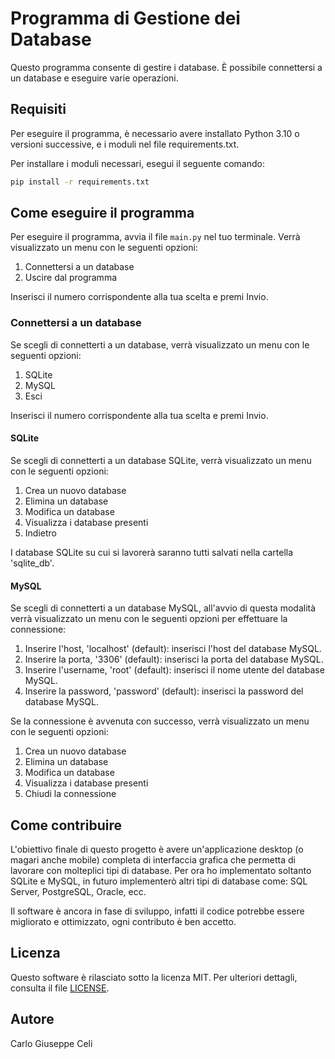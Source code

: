 # Programma di Gestione dei Database

Questo programma consente di gestire i database. È possibile connettersi a un database e eseguire varie operazioni.

## Requisiti

Per eseguire il programma, è necessario avere installato Python 3.10 o versioni successive, e i moduli nel file requirements.txt.

Per installare i moduli necessari, esegui il seguente comando:

```bash
pip install -r requirements.txt
```

## Come eseguire il programma

Per eseguire il programma, avvia il file `main.py` nel tuo terminale. Verrà visualizzato un menu con le seguenti opzioni:

1. Connettersi a un database
2. Uscire dal programma

Inserisci il numero corrispondente alla tua scelta e premi Invio.

### Connettersi a un database

Se scegli di connetterti a un database, verrà visualizzato un menu con le seguenti opzioni:

1. SQLite
2. MySQL
3. Esci

Inserisci il numero corrispondente alla tua scelta e premi Invio.

#### SQLite

Se scegli di connetterti a un database SQLite, verrà visualizzato un menu con le seguenti opzioni:

1. Crea un nuovo database
2. Elimina un database
3. Modifica un database
4. Visualizza i database presenti
5. Indietro

I database SQLite su cui si lavorerà saranno tutti salvati nella cartella 'sqlite_db'.

#### MySQL

Se scegli di connetterti a un database MySQL, all'avvio di questa modalità verrà visualizzato un menu con le seguenti opzioni per effettuare la connessione:

1. Inserire l'host, 'localhost' (default): inserisci l'host del database MySQL.
2. Inserire la porta, '3306' (default): inserisci la porta del database MySQL.
3. Inserire l'username, 'root' (default): inserisci il nome utente del database MySQL.
4. Inserire la password, 'password' (default): inserisci la password del database MySQL.

Se la connessione è avvenuta con successo, verrà visualizzato un menu con le seguenti opzioni:

1. Crea un nuovo database
2. Elimina un database
3. Modifica un database
4. Visualizza i database presenti
5. Chiudi la connessione

## Come contribuire

L'obiettivo finale di questo progetto è avere un'applicazione desktop (o magari anche mobile) completa di interfaccia grafica che permetta di lavorare con molteplici tipi di database. Per ora ho implementato soltanto SQLite e MySQL, in futuro implementerò altri tipi di database come: SQL Server, PostgreSQL, Oracle, ecc.

Il software è ancora in fase di sviluppo, infatti il codice potrebbe essere migliorato e ottimizzato, ogni contributo è ben accetto.

## Licenza

Questo software è rilasciato sotto la licenza MIT. Per ulteriori dettagli, consulta il file [LICENSE](LICENSE).

## Autore

Carlo Giuseppe Celi
